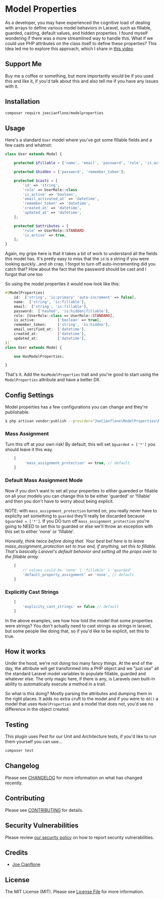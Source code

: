 # Model Properties

As a developer, you may have experienced the cognitive load of dealing with arrays to define various model behaviors in Laravel, such as fillable, guarded, casting, default values, and hidden properties. I found myself wondering if there was a more streamlined way to handle this. What if we could use PHP attributes on the class itself to define these properties? This idea led me to explore this approach, which I share in [this video](https://www.youtube.com/watch?v=n8-SHq4zSr4)

## Support Me

Buy me a coffee or something, but more importantly would be if you used this and like it, if you'd talk about this and also tell me if you have any issues with it.

## Installation


```bash
composer require joecianflone/modelproperties
```


## Usage

Here's a standard `User` model where you've got some fillable fields and a few casts and whatnot:

```php
class User extends Model {

    protected $fillable = ['name', 'email', 'password', 'role', 'is_active'];

    protected $hidden = ['password', 'remember_token'];

    protected $casts = [
        'id' => 'string',
        'role' => UserRole::class
        'is_active' => 'boolean',
        'email_activated_at' => 'datetime',
        'remember_token' => 'datetime',
        'created_at' => 'datetime',
        'updated_at' => 'datetime',
    ];

    protected $attributes = [
        'role' => UserRole::STANDARD
        'is_active' => true,
    ];
}
```

Again, my gripe here is that it takes a bit of work to understand all the fields this model has. It's pretty easy to miss that the `id` is a string if you were looking quickly...and oh crap, I forgot to turn off auto-incrementing did you catch that? How about the fact that the password should be cast and I forgot that one too

So using the model properties it would now look like this:

```php
#[ModelProperties(
    id:  ['string', 'is:primary' 'auto-increment' => false],         
    name:  ['string', 'is:fillable'],      
    email:  ['string', 'is:fillable'],
    password:  ['hashed', 'is:hidden|fillable'],   
    role: [UserRole::class => UserRole::STANDARD], 
    is_active:          ['boolean' => true],
    remember_token:     ['string', 'is:hidden'],
    email_verified_at:  ['datetime'],
    created_at:         ['datetime'],
    updated_at:         ['datetime'],
)]
class User extends Model {

    use HasModelProperties;

}
```

That's it. Add the `HasModelProperties` trait and you're good to start using the `ModelProperties` attribute and have a better DX. 

## Config Settings

Model properties has a few configurations you can change and they're publishable.

```bash
$ php artisan vendor:publish --provider="JoeCianflone\ModelProperties\ModelPropertiesServiceProvider"
```

### Mass Assignment

Turn this off at your own risk! By default, this will set `$guarded = ['*']` you should leave it this way. 

```php
    [
         'mass_assignment_protection' => true, // default
    ]
```    

### Default Mass Assignment Mode

Now if you don't want to set all your properties to either guareded or fillable on all your models you can change this to be either 'guarded' or 'fillable' and then you don't have to worry about being explicit.

NOTE: with `mass_assignment_protection` turned on, you really never have to expliclty set something to `guarded` they'll really be discarded because `$guarded = ['*']`. If you DO turn off `mass_assignment_protection` you're going to NEED to set this to guarded or else we'll throw an exception with this set to either 'none' or 'fillable'. 

*Honestly, think twice before doing that. Your best bet here is to leave mass_assignment_protection set to true and, if anything, set this to fillable. That's basically Laravel's default behavior and setting all the props over to the fillable array.*
    
```php
    [
        // values could be 'none' | 'fillable' | 'guarded'
        'default_property_assignment' => 'none', // default 
    ]
```

### Explicitly Cast Strings

```php
    [
        'explicity_cast_strings' => false // default
    ]
```

In the above examples, see how how told the model that some properties were strings? You don't actually need to cast strings as strings in laravel, but some people like doing that, so if you'd like to be explicit, set this to true. 

## How it works

Under the hood, we're not doing too many fancy things. At the end of the day, the attribute will get transformed into a PHP object and we "just use" all the standard Laravel model variables to populate fillable, guarded and whatever else. The only magic here, if there is any, is Laravels own built-in ability to automatically execute a method in a trait.   

So what is this doing? Mostly parsing the attributes and dumping them in the right places. It adds no extra cruft to the model and if you were to `dd()` a model that uses `ModelProperties` and a model that does not, you'd see no difference in the object created. 

## Testing

This plugin uses Pest for our Unit and Architecture tests, if you'd like to run them yourself you can use...

```bash
composer test
```

## Changelog

Please see [CHANGELOG](CHANGELOG.md) for more information on what has changed recently.

## Contributing

Please see [CONTRIBUTING](CONTRIBUTING.md) for details.

## Security Vulnerabilities

Please review [our security policy](../../security/policy) on how to report security vulnerabilities. 

## Credits

-   [Joe Cianflone](https://github.com/JoeCianflone)

## License

The MIT License (MIT). Please see [License File](LICENSE.md) for more information.
